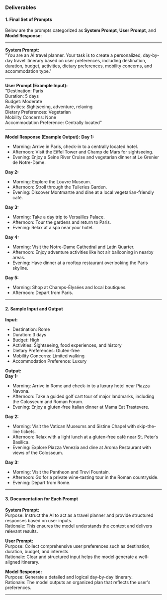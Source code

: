 ### Deliverables

#### **1. Final Set of Prompts**

Below are the prompts categorized as **System Prompt**, **User Prompt**, and **Model Response**:

---

**System Prompt:**  
"You are an AI travel planner. Your task is to create a personalized, day-by-day travel itinerary based on user preferences, including destination, duration, budget, activities, dietary preferences, mobility concerns, and accommodation type."

---

**User Prompt (Example Input):**  
"Destination: Paris  
Duration: 5 days  
Budget: Moderate  
Activities: Sightseeing, adventure, relaxing  
Dietary Preferences: Vegetarian  
Mobility Concerns: None  
Accommodation Preference: Centrally located"

---

**Model Response (Example Output):**
**Day 1:**  
- Morning: Arrive in Paris, check-in to a centrally located hotel.  
- Afternoon: Visit the Eiffel Tower and Champ de Mars for sightseeing.  
- Evening: Enjoy a Seine River Cruise and vegetarian dinner at Le Grenier de Notre-Dame.

**Day 2:**  
- Morning: Explore the Louvre Museum.  
- Afternoon: Stroll through the Tuileries Garden.  
- Evening: Discover Montmartre and dine at a local vegetarian-friendly café.  

**Day 3:**  
- Morning: Take a day trip to Versailles Palace.  
- Afternoon: Tour the gardens and return to Paris.  
- Evening: Relax at a spa near your hotel.  

**Day 4:**  
- Morning: Visit the Notre-Dame Cathedral and Latin Quarter.  
- Afternoon: Enjoy adventure activities like hot air ballooning in nearby areas.  
- Evening: Have dinner at a rooftop restaurant overlooking the Paris skyline.  

**Day 5:**  
- Morning: Shop at Champs-Élysées and local boutiques.  
- Afternoon: Depart from Paris.

---

#### **2. Sample Input and Output**

**Input:**  
- Destination: Rome  
- Duration: 3 days  
- Budget: High  
- Activities: Sightseeing, food experiences, and history  
- Dietary Preferences: Gluten-free  
- Mobility Concerns: Limited walking  
- Accommodation Preference: Luxury

**Output:**  
**Day 1:**  
- Morning: Arrive in Rome and check-in to a luxury hotel near Piazza Navona.  
- Afternoon: Take a guided golf cart tour of major landmarks, including the Colosseum and Roman Forum.  
- Evening: Enjoy a gluten-free Italian dinner at Mama Eat Trastevere.  

**Day 2:**  
- Morning: Visit the Vatican Museums and Sistine Chapel with skip-the-line tickets.  
- Afternoon: Relax with a light lunch at a gluten-free café near St. Peter’s Basilica.  
- Evening: Explore Piazza Venezia and dine at Aroma Restaurant with views of the Colosseum.  

**Day 3:**  
- Morning: Visit the Pantheon and Trevi Fountain.  
- Afternoon: Go for a private wine-tasting tour in the Roman countryside.  
- Evening: Depart from Rome.

---

#### **3. Documentation for Each Prompt**

**System Prompt:**  
Purpose: Instruct the AI to act as a travel planner and provide structured responses based on user inputs.  
Rationale: This ensures the model understands the context and delivers relevant results.  

**User Prompt:**  
Purpose: Collect comprehensive user preferences such as destination, duration, budget, and interests.  
Rationale: Clear and structured input helps the model generate a well-aligned itinerary.  

**Model Response:**  
Purpose: Generate a detailed and logical day-by-day itinerary.  
Rationale: The model outputs an organized plan that reflects the user's preferences.

---
